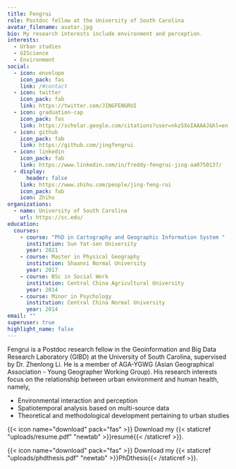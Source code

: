 ```yaml
---
title: Fengrui
role: Postdoc fellow at the University of South Carolina
avatar_filename: avatar.jpg
bio: My research interests include environment and perception.
interests:
  - Urban studies
  - GIScience
  - Environment
social:
  - icon: envelope
    icon_pack: fas
    link: /#contact
  - icon: twitter
    icon_pack: fab
    link: https://twitter.com/JINGFENGRUI
  - icon: graduation-cap
    icon_pack: fas
    link: https://scholar.google.com/citations?user=nkzSXoIAAAAJ&hl=en
  - icon: github
    icon_pack: fab
    link: https://github.com/jingfengrui
  - icon: linkedin
    icon_pack: fab
    link: https://www.linkedin.com/in/freddy-fengrui-jing-aa0750137/
  - display:
      header: false
    link: https://www.zhihu.com/people/jing-feng-rui
    icon_pack: fab
    icon: Zhihu
organizations:
  - name: University of South Carolina
    url: https://sc.edu/
education:
  courses:
    - course: "PhD in Cartography and Geographic Information System "
      institution: Sun Yat-sen University
      year: 2021
    - course: Master in Physical Geography
      institution: Shaanxi Normal University
      year: 2017
    - course: BSc in Social Work
      institution: Central China Agricultural University
      year: 2014
    - course: Minor in Psychology
      institution: Central China Normal University
      year: 2014
email: ""
superuser: true
highlight_name: false
---
```

Fengrui is a Postdoc research fellow in the Geoinformation and Big Data Research Laboratory (GIBD) at the University of South Carolina, supervised by Dr. Zhenlong Li. He is a member of AGA-YGWG (Asian Geographical Association - Young Geographer Working Group). His research interests focus on the relationship between urban environment and human health, namely,

* Environmental interaction and perception
* Spatiotemporal analysis based on multi-source data 
* Theoretical and methodological development pertaining to urban studies

{{< icon name="download" pack="fas" >}} Download my {{< staticref "uploads/resume.pdf" "newtab" >}}resumé{{< /staticref >}}.

{{< icon name="download" pack="fas" >}} Download my {{< staticref "uploads/phdthesis.pdf" "newtab" >}}PhDthesis{{< /staticref >}}.